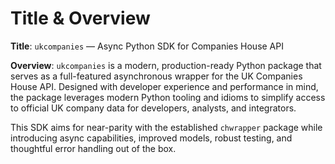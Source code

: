 # Title & Overview

**Title**: `ukcompanies` — Async Python SDK for Companies House API

**Overview**:
`ukcompanies` is a modern, production-ready Python package that serves as a full-featured asynchronous wrapper for the UK Companies House API. Designed with developer experience and performance in mind, the package leverages modern Python tooling and idioms to simplify access to official UK company data for developers, analysts, and integrators.

This SDK aims for near-parity with the established `chwrapper` package while introducing async capabilities, improved models, robust testing, and thoughtful error handling out of the box.